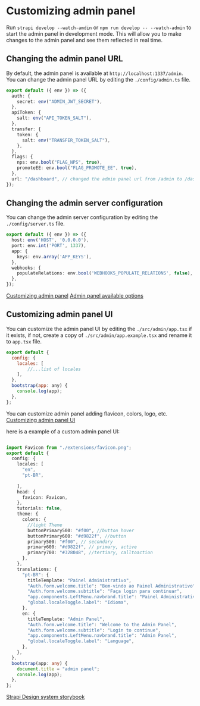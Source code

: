 # Customizing admin panel

Run `strapi develop --watch-amdin` or `npm run develop -- --watch-admin` to start the admin panel in development mode. This will allow you to make changes to the admin panel and see them reflected in real time.

## Changing the admin panel URL

By default, the admin panel is available at `http://localhost:1337/admin`. You can change the admin panel URL by editing the `./config/admin.ts` file.

```ts
export default ({ env }) => ({
  auth: {
    secret: env("ADMIN_JWT_SECRET"),
  },
  apiToken: {
    salt: env("API_TOKEN_SALT"),
  },
  transfer: {
    token: {
      salt: env("TRANSFER_TOKEN_SALT"),
    },
  },
  flags: {
    nps: env.bool("FLAG_NPS", true),
    promoteEE: env.bool("FLAG_PROMOTE_EE", true),
  },
  url: "/dashboard", // changed the admin panel url from /admin to /dashboard
});

```

## Changing the admin server configuration

You can change the admin server configuration by editing the `./config/server.ts` file.

```ts
export default ({ env }) => ({
  host: env('HOST', '0.0.0.0'),
  port: env.int('PORT', 1337),
  app: {
    keys: env.array('APP_KEYS'),
  },
  webhooks: {
    populateRelations: env.bool('WEBHOOKS_POPULATE_RELATIONS', false),
  },
});

```	

[Customizing admin panel](https://docs.strapi.io/dev-docs/admin-panel-customization)
[Admin panel available options](https://docs.strapi.io/dev-docs/configurations/admin-panel)

## Customizing admin panel UI

You can customize the admin panel UI by editing the `./src/admin/app.tsx` if it exists, if not, create a copy of `./src/admin/app.example.tsx` and rename it to `app.tsx` file.

```js
export default {
  config: {
    locales: [
		//...list of locales
    ],
  },
  bootstrap(app: any) {
    console.log(app);
  },
};


```
You can customize admin panel adding flavicon, colors, logo, etc. [Customizing admin panel UI](https://docs.strapi.io/dev-docs/admin-panel-customization)

here is a example of a custom admin panel UI:
```ts

import Favicon from "./extensions/favicon.png";
export default {
  config: {
    locales: [
      "en",
      "pt-BR",
      
    ],
    head: {
      favicon: Favicon,
    },
    tutorials: false,
    theme: {
      colors: {
        //light Theme
        buttonPrimary500: "#f00", //button hover
        buttonPrimary600: "#d9822f", //button
        primary500: "#f00", // secondary
        primary600: "#d9822f", // primary, active
        primary700: "#328048", //tertiary, calltoaction
      },
    },
    translations: {
      "pt-BR": {
        titleTemplate: "Painel Administrativo",
        "Auth.form.welcome.title": "Bem-vindo ao Painel Administrativo",
        "Auth.form.welcome.subtitle": "Faça login para continuar",
        "app.components.LeftMenu.navbrand.title": "Painel Administrativo",
        "global.localeToggle.label": "Idioma",
      },
      en: {
        titleTemplate: "Admin Panel",
        "Auth.form.welcome.title": "Welcome to the Admin Panel",
        "Auth.form.welcome.subtitle": "Login to continue",
        "app.components.LeftMenu.navbrand.title": "Admin Panel",
        "global.localeToggle.label": "Language",
      },
    },
  },
  bootstrap(app: any) {
    document.title = "admin panel";
    console.log(app);
  },
};

```

[Strapi Design system storybook](https://design-system-git-main-strapijs.vercel.app/?path=/docs/design-system-primitives-combobox--docs)